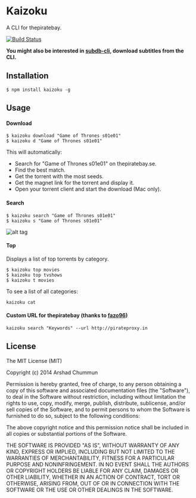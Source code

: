 Kaizoku
===
A CLI for thepiratebay.

[![Build Status](https://travis-ci.org/arshad/kaizoku.svg?branch=master)](https://travis-ci.org/arshad/kaizoku)

**You might also be interested in [subdb-cli](https://github.com/arshad/subdb-cli), download subtitles from the CLI.**

Installation
--------------

    $ npm install kaizoku -g

Usage
--------------

#### Download

    $ kaizoku download "Game of Thrones s01e01"
    $ kaizoku d "Game of Thrones s01e01"
    
This will automatically:

* Search for "Game of Thrones s01e01" on thepiratebay.se.
* Find the best match.
* Get the torrent with the most seeds.
* Get the magnet link for the torrent and display it.
* Open your torrent client and start the download (Mac only).

#### Search

    $ kaizoku search "Game of Thrones s01e01"
    $ kaizoku s "Game of Thrones s01e01"
    
![alt tag](https://raw.githubusercontent.com/arshad/kaizoku/master/screenshot.png)

#### Top
Displays a list of top torrents by category.

    $ kaizoku top movies
    $ kaizoku top tvshows
    $ kaizoku t movies
    
To see a list of all categories:

    kaizoku cat

#### Custom URL for thepiratebay (thanks to [fazo96](https://github.com/fazo96))

    kaizoku search "Keywords" --url http://pirateproxy.in

License
--------------

The MIT License (MIT)

Copyright (c) 2014 Arshad Chummun

Permission is hereby granted, free of charge, to any person obtaining a copy
of this software and associated documentation files (the "Software"), to deal
in the Software without restriction, including without limitation the rights
to use, copy, modify, merge, publish, distribute, sublicense, and/or sell
copies of the Software, and to permit persons to whom the Software is
furnished to do so, subject to the following conditions:

The above copyright notice and this permission notice shall be included in all
copies or substantial portions of the Software.

THE SOFTWARE IS PROVIDED "AS IS", WITHOUT WARRANTY OF ANY KIND, EXPRESS OR
IMPLIED, INCLUDING BUT NOT LIMITED TO THE WARRANTIES OF MERCHANTABILITY,
FITNESS FOR A PARTICULAR PURPOSE AND NONINFRINGEMENT. IN NO EVENT SHALL THE
AUTHORS OR COPYRIGHT HOLDERS BE LIABLE FOR ANY CLAIM, DAMAGES OR OTHER
LIABILITY, WHETHER IN AN ACTION OF CONTRACT, TORT OR OTHERWISE, ARISING FROM,
OUT OF OR IN CONNECTION WITH THE SOFTWARE OR THE USE OR OTHER DEALINGS IN THE
SOFTWARE.

  
